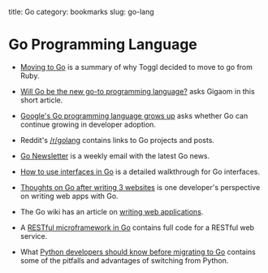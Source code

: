 title: Go
category: bookmarks
slug: go-lang

# Go Programming Language
* [Moving to Go](http://blog.toggl.com/2012/09/moving-to-go/) is a summary
  of why Toggl decided to move to go from Ruby.

* [Will Go be the new go-to programming language?](http://gigaom.com/cloud/will-go-be-the-new-go-to-programming-language/)
  asks Gigaom in this short article.

* [Google's Go programming language grows up](http://readwrite.com/2012/03/29/googles-go-programming-languag#awesm=~oBBjO0sEYiiI1c)
  asks whether Go can continue growing in developer adoption.

* Reddit's [/r/golang](http://www.reddit.com/r/golang) contains links to
  Go projects and posts.

* [Go Newsletter](http://www.golangweekly.com/) is a weekly email with the
  latest Go news.

* [How to use interfaces in Go](http://jordanorelli.com/post/32665860244/how-to-use-interfaces-in-go)
  is a detailed walkthrough for Go interfaces.

* [Thoughts on Go after writing 3 websites](http://blog.kowalczyk.info/article/uvw2/Thoughts-on-Go-after-writing-3-websites.html)
  is one developer's perspective on writing web apps with Go.

* The Go wiki has an article on 
  [writing web applications](http://golang.org/doc/articles/wiki/).

* A [RESTful microframework in Go](http://dougblack.io/words/a-restful-micro-framework-in-go.html)
  contains full code for a RESTful web service.

* What [Python developers should know before migrating to Go](http://blog.repustate.com/migrating-code-from-python-to-golang-what-you-need-to-know/2013/04/23/)
  contains some of the pitfalls and advantages of switching from Python.

